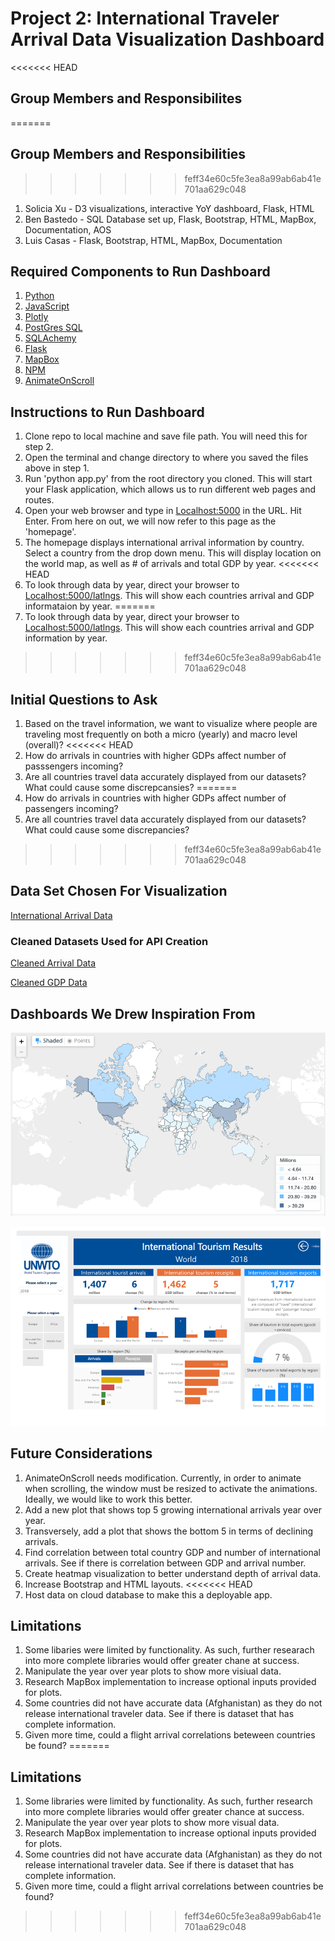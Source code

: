 # Project 2: International Traveler Arrival Data Visualization Dashboard

<<<<<<< HEAD
## Group Members and Responsibilites
=======
## Group Members and Responsibilities
>>>>>>> feff34e60c5fe3ea8a99ab6ab41e701aa629c048

1. Solicia Xu - D3 visualizations, interactive YoY dashboard, Flask, HTML
2. Ben Bastedo - SQL Database set up, Flask, Bootstrap, HTML, MapBox, Documentation, AOS
3. Luis Casas - Flask, Bootstrap, HTML, MapBox, Documentation

## Required Components to Run Dashboard

1. [Python](https://www.python.org/downloads/)
2. [JavaScript](https://www.javascript.com/)
3. [Plotly](https://plot.ly/)
4. [PostGres SQL](https://www.postgresql.org/)
5. [SQLAchemy](https://docs.sqlalchemy.org/en/13/)
6. [Flask](https://www.fullstackpython.com/flask.html)
7. [MapBox](https://www.mapbox.com/)
8. [NPM](https://www.npmjs.com/)
9. [AnimateOnScroll](https://github.com/michalsnik/aos#animations)

## Instructions to Run Dashboard

1. Clone repo to local machine and save file path. You will need this for step 2.
2. Open the terminal and change directory to where you saved the files above in step 1.
3. Run 'python app.py' from the root directory you cloned. This will start your Flask application, which allows us to run different web pages and routes.
4. Open your web browser and type in [Localhost:5000](Localhost:5000) in the URL. Hit Enter. From here on out, we will now refer to this page as the 'homepage'.
5. The homepage displays international arrival information by country. Select a country from the drop down menu. This will display location on the world map, as well as # of arrivals and total GDP by year.
<<<<<<< HEAD
6. To look through data by year, direct your browser to [Localhost:5000/latlngs](Localhost:5000/latlngs). This will show each countries arrival and GDP informataion by year.
=======
6. To look through data by year, direct your browser to [Localhost:5000/latlngs](Localhost:5000/latlngs). This will show each countries arrival and GDP information by year.
>>>>>>> feff34e60c5fe3ea8a99ab6ab41e701aa629c048

## Initial Questions to Ask

1. Based on the travel information, we want to visualize where people are traveling most frequently on both a micro (yearly) and macro level (overall)?
<<<<<<< HEAD
2. How do arrivals in countries with higher GDPs affect number of passsengers incoming?
3. Are all countries travel data accurately displayed from our datasets? What could cause some discrepcansies?
=======
2. How do arrivals in countries with higher GDPs affect number of passengers incoming?
3. Are all countries travel data accurately displayed from our datasets? What could cause some discrepancies?
>>>>>>> feff34e60c5fe3ea8a99ab6ab41e701aa629c048

## Data Set Chosen For Visualization

[International Arrival Data](https://data.worldbank.org/indicator/ST.INT.ARVL?view=map)

### Cleaned Datasets Used for API Creation

[Cleaned Arrival Data](static/cleaned_data/ArrivalCleaned.csv)

[Cleaned GDP Data](static/cleaned_data/Clean_InterGDP.csv)

## Dashboards We Drew Inspiration From

![Dashboard page](static/readme_png/Picture1.png)

![Dashboard page](static/readme_png/Picture3.png)

## Future Considerations

1. AnimateOnScroll needs modification. Currently, in order to animate when scrolling, the window must be resized to activate the animations. Ideally, we would like to work this better.
2. Add a new plot that shows top 5 growing international arrivals year over year.
3. Transversely, add a plot that shows the bottom 5 in terms of declining arrivals.
4. Find correlation between total country GDP and number of international arrivals. See if there is correlation between GDP and arrival number.
5. Create heatmap visualization to better understand depth of arrival data.
6. Increase Bootstrap and HTML layouts.
<<<<<<< HEAD
7. Host data on cloud database to make this a deployable app.

## Limitations

1. Some libaries were limited by functionality. As such, further researach into more complete libraries would offer greater chane at success.
2. Manipulate the year over year plots to show more visiual data.
3. Research MapBox implementation to increase optional inputs provided for plots.
4. Some countries did not have accurate data (Afghanistan) as they do not release international traveler data. See if there is dataset that has complete information.
5. Given more time, could a flight arrival correlations beteween countries be found?
=======

## Limitations

1. Some libraries were limited by functionality. As such, further research into more complete libraries would offer greater chance at success.
2. Manipulate the year over year plots to show more visual data.
3. Research MapBox implementation to increase optional inputs provided for plots.
4. Some countries did not have accurate data (Afghanistan) as they do not release international traveler data. See if there is dataset that has complete information.
5. Given more time, could a flight arrival correlations between countries be found?
>>>>>>> feff34e60c5fe3ea8a99ab6ab41e701aa629c048
